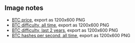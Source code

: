 Image notes
-----------

- [BTC price](https://www.blockchain.com/charts/market-price?timespan=all), export as 1200x600 PNG
- [BTC difficulty, all time](https://www.blockchain.com/charts/difficulty?timespan=all), export as 1200x600 PNG 
- [BTC difficulty, last 2 years](https://www.blockchain.com/charts/difficulty?timespan=2years), export as 1200x600 PNG 
- [BTC hashes per second, all time](https://www.blockchain.com/charts/hash-rate?timespan=all), export as 1200x600 PNG 
